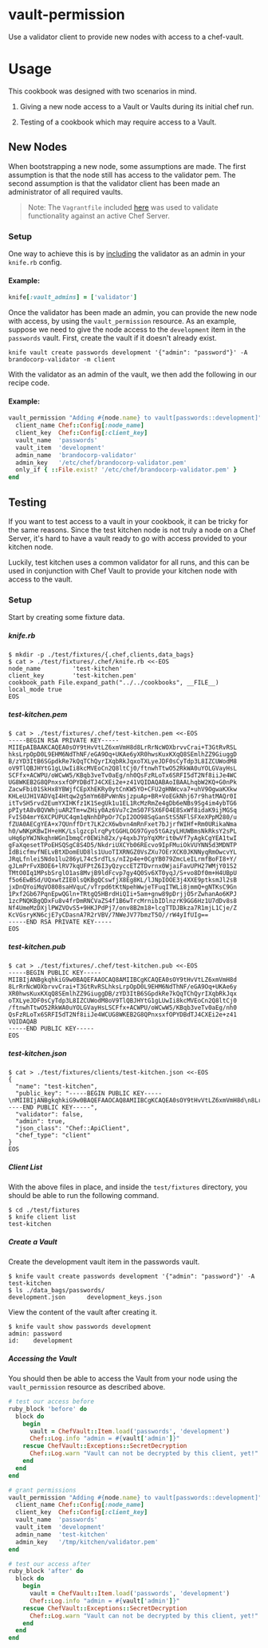 # vault-permission

Use a validator client to provide new nodes with access to a chef-vault.

# Usage

This cookbook was designed with two scenarios in mind.

1. Giving a new node access to a Vault or Vaults during its initial chef run.

2. Testing of a cookbook which may require access to a Vault.


## New Nodes

When bootstrapping a new node, some assumptions are made. The first assumption
is that the node still has access to the validator pem. The second assumption is
that the validator client has been made an administrator of all required vaults.

> Note: The `Vagrantfile` included [here](https://github.com/brandocorp/vault-permission/blob/master/Vagrantfile) was used to validate functionality against an active Chef Server.


### Setup

One way to achieve this is by
[including](https://github.com/Nordstrom/chef-vault#kniferb) the validator as
an admin in your `knife.rb` config.

#### Example:

```ruby
knife[:vault_admins] = ['validator']
```

Once the validator has been made an admin, you can provide the new node with
access, by using the `vault_permission` resource. As an example, suppose we need
to give the node access to the `development` item in the `passwords` vault.
First, create the vault if it doesn't already exist.

```shell
knife vault create passwords development '{"admin": "password"}' -A brandocorp-validator -m client
```

With the validator as an admin of the vault, we then add the following in our
recipe code.

#### Example:

```ruby
vault_permission "Adding #{node.name} to vault[passwords::development]" do
  client_name Chef::Config[:node_name]
  client_key  Chef::Config[:client_key]
  vault_name  'passwords'
  vault_item  'development'
  admin_name  'brandocorp-validator'
  admin_key   '/etc/chef/brandocorp-validator.pem'
  only_if { ::File.exist? '/etc/chef/brandocorp-validator.pem' }
end
```

## Testing

If you want to test access to a vault in your cookbook, it can be tricky for the
same reasons. Since the test kitchen node is not truly a node on a Chef Server,
it's hard to have a vault ready to go with access provided to your kitchen node.

Luckily, test kitchen uses a common validator for all runs, and this can be used
in conjunction with Chef Vault to provide your kitchen node with access to the
vault.

### Setup

Start by creating some fixture data.

##### knife.rb

```shell
$ mkdir -p ./test/fixtures/{.chef,clients,data_bags}
$ cat > ./test/fixtures/.chef/knife.rb <<-EOS
node_name         'test-kitchen'
client_key        'test-kitchen.pem'
cookbook_path File.expand_path("../../cookbooks", __FILE__)
local_mode true
EOS
```

##### test-kitchen.pem

```shell
$ cat > ./test/fixtures/.chef/test-kitchen.pem <<-EOS
-----BEGIN RSA PRIVATE KEY-----
MIIEpAIBAAKCAQEA0sOY9tHvVtLZ6xmVmH8d8LrRrNcWOXbrvvCrai+T3GtRvRSL
hksLrpOpD0L9EHM6NdThNF/eGA9Oq+UKAe6yXR0hwsKuxKXqQ8SEmlhZZ9GiuggD
B/zYD3ItB6SGpdkRe7kQqTChQyrIXqbRkJqxoTXLyeJDF0sCyTdp3L8IZCUWodM8
oV9TlQBJHYtG1gLUwIi8kcMVEoCn2Q8ltCj0/ftnwhTtwO52RkWA0uYOLGVayHsL
SCFfx+ACWPU/oWCwW5/KBqb3veTv0aEg/nh0QsFzRLoTx6SRFI5dT2Nf8iiJe4WC
UG8WKEB2G8QPnxsxfOPYDBdTJ4CXEi2e+z41VQIDAQABAoIBAALhqbW2KQ+G0nPk
ZacwFbi01SkHx8YBWjfCEpXhEKRy0ytCnKW5YO+CFU2gHNWcva7+uhV9OgwaKXkw
KHLeUJH1VADVqI4Htqw2g5mYm6BPvWnNsjzpuAp+BR+VoEGkNhj67r9hatMAQr0I
itTvSH5rvd2EumYXIHKfz1K1SegUk1u1EL1RcMzRmZe4gDb6eNBs9Sg4im4ybTG6
pPIytA8vBQVWhjuAR2Tm+wZHiy0Az6Vu7c2mS07FSX6FO4E8SxWf8idaK9ijMGSq
FvIS04mrY6XCPUPUC4qm1qNnhDPpOr7CpI2OO98SqGanStS5NFlSFXeXPpM280/u
fZUA0AECgYEA+x7QUnffDrt7LK2cX6wbvn4mRnFxet7bJjrfWIHf+Rm0URikaNma
h0/wNKpKBwIH+eHK/LslgzcplrqPytGGHLOG97Gyo5tGAzyLHUWBmsNkRksY2sPL
uHq6pYWJNkqhnWGnIbmqCr0EWih82x/y4qxbJYpYqXMrit0wVf7yAgkCgYEA1twI
gFaXqesetTPoEHSQSgC8S4D5/NkdriUXCYb06REcvo9IpFMuiOkVUYNN5d3MDNTP
IdBicfmvfNELvBtXDomEUD8ls1UuoTIXRNGZ0VsZXu7OErXCK0JKNNyqRmOwcvYL
JRqLfnlei5Ndo1lu286yL74c5rdTLs/nI2p4e+0CgYB079ZmcLeILrmfBoFI8+Y/
gJLmPrFvXBOE6+lRV7kqUFPtZ6I3yQzyccETZTDvrnx0WjaiFavUPH27WMjY01S2
TMtO0Iq1MPsbSrglO1as8MvjB9ldFcvp7gy4Q0Sv6XT0yqJ/S+vo8Df0m+H4UBpU
f5o6EwBSd/UQxwtZIE0lsQKBgQCswfjX8Eg8KL/lJNpIOOE3j4XXE9ptksmJl2sB
jxDnQYoiMqVO808saHVquC/vTrpd6tKtNpehWwjeTFuqITWLi8jmmQ+gNTKsC9Gn
1Pxf2Gb67PqnEpwQGln+TRtgQ5HBrdHiQIi+5am+gnw89pDrjjO5rZwhanAo6KPJ
1zcPNQKBgQDxFu8v4frDmRNCVaZS4f1B6wTrcMrnibIDlnzrK9GG6Hz1U7dDv8s8
Nf4UmeMzDXjlPWZVOvS5+9HKJPdPj7/onv8B2m18+lcgTTDJBkza7R1mjL1Cje/Z
KcVGsryKN6cjE7yCDasnA7R2rVBV/7NWeJV77bmzT5O//rW4yIfUIg==
-----END RSA PRIVATE KEY-----
EOS
```

##### test-kitchen.pub

```shell
$ cat > ./test/fixtures/.chef/test-kitchen.pub <<-EOS
-----BEGIN PUBLIC KEY-----
MIIBIjANBgkqhkiG9w0BAQEFAAOCAQ8AMIIBCgKCAQEA0sOY9tHvVtLZ6xmVmH8d
8LrRrNcWOXbrvvCrai+T3GtRvRSLhksLrpOpD0L9EHM6NdThNF/eGA9Oq+UKAe6y
XR0hwsKuxKXqQ8SEmlhZZ9GiuggDB/zYD3ItB6SGpdkRe7kQqTChQyrIXqbRkJqx
oTXLyeJDF0sCyTdp3L8IZCUWodM8oV9TlQBJHYtG1gLUwIi8kcMVEoCn2Q8ltCj0
/ftnwhTtwO52RkWA0uYOLGVayHsLSCFfx+ACWPU/oWCwW5/KBqb3veTv0aEg/nh0
QsFzRLoTx6SRFI5dT2Nf8iiJe4WCUG8WKEB2G8QPnxsxfOPYDBdTJ4CXEi2e+z41
VQIDAQAB
-----END PUBLIC KEY-----
EOS
```

##### test-kitchen.json

```shell
$ cat > ./test/fixtures/clients/test-kitchen.json <<-EOS
{
  "name": "test-kitchen",
  "public_key": "-----BEGIN PUBLIC KEY-----\nMIIBIjANBgkqhkiG9w0BAQEFAAOCAQ8AMIIBCgKCAQEA0sOY9tHvVtLZ6xmVmH8d\n8LrRrNcWOXbrvvCrai+T3GtRvRSLhksLrpOpD0L9EHM6NdThNF/eGA9Oq+UKAe6y\nXR0hwsKuxKXqQ8SEmlhZZ9GiuggDB/zYD3ItB6SGpdkRe7kQqTChQyrIXqbRkJqx\noTXLyeJDF0sCyTdp3L8IZCUWodM8oV9TlQBJHYtG1gLUwIi8kcMVEoCn2Q8ltCj0\n/ftnwhTtwO52RkWA0uYOLGVayHsLSCFfx+ACWPU/oWCwW5/KBqb3veTv0aEg/nh0\nQsFzRLoTx6SRFI5dT2Nf8iiJe4WCUG8WKEB2G8QPnxsxfOPYDBdTJ4CXEi2e+z41\nVQIDAQAB\n-----END PUBLIC KEY-----",
  "validator": false,
  "admin": true,
  "json_class": "Chef::ApiClient",
  "chef_type": "client"
}
EOS
```

##### Client List

With the above files in place, and inside the `test/fixtures` directory, you
should be able to run the following command.

```shell
$ cd ./test/fixtures
$ knife client list
test-kitchen
```

##### Create a Vault

Create the development vault item in the passwords vault.

```shell
$ knife vault create passwords development '{"admin": "password"}' -A test-kitchen
$ ls ./data_bags/passwords/
development.json      development_keys.json
```

View the content of the vault after creating it.

```shell
$ knife vault show passwords development
admin: password
id:    development
```

##### Accessing the Vault

You should then be able to access the Vault from your node using the `vault_permission` resource as described above.

```ruby
# test our access before
ruby_block 'before' do
  block do
    begin
      vault = ChefVault::Item.load('passwords', 'development')
      Chef::Log.info "admin = #{vault['admin']}"
    rescue ChefVault::Exceptions::SecretDecryption
      Chef::Log.warn "Vault can not be decrypted by this client, yet!"
    end
  end
end

# grant permissions
vault_permission "Adding #{node.name} to vault[passwords::development]" do
  client_name Chef::Config[:node_name]
  client_key  Chef::Config[:client_key]
  vault_name  'passwords'
  vault_item  'development'
  admin_name  'test-kitchen'
  admin_key   '/tmp/kitchen/validator.pem'
end

# test our access after
ruby_block 'after' do
  block do
    begin
      vault = ChefVault::Item.load('passwords', 'development')
      Chef::Log.info "admin = #{vault['admin']}"
    rescue ChefVault::Exceptions::SecretDecryption
      Chef::Log.warn "Vault can not be decrypted by this client, yet!"
    end
  end
end
```
